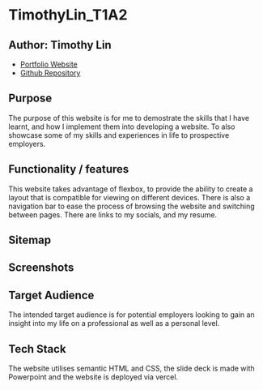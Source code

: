 # TimothyLin_T1A2

## Author: Timothy Lin

- [Portfolio Website](https://timothy-lin-t1-a2.vercel.app/)
- [Github Repository](https://github.com/timtam8181?tab=repositories)

## Purpose 
The purpose of this website is for me to demostrate the skills that I have learnt, and how I implement them into developing a website. To also showcase some of my skills and experiences in life to prospective employers.

## Functionality / features 
This website takes advantage of flexbox, to provide the ability to create a layout that is compatible for viewing on different devices. There is also a navigation bar to ease the process of browsing the website and switching between pages. There are links to my socials, and my resume.   


## Sitemap

## Screenshots

## Target Audience
The intended target audience is for potential employers looking to gain an insight into my life on a professional as well as a personal level.

## Tech Stack 
The website utilises semantic HTML and CSS, the slide deck is made with Powerpoint and the website is deployed via vercel.